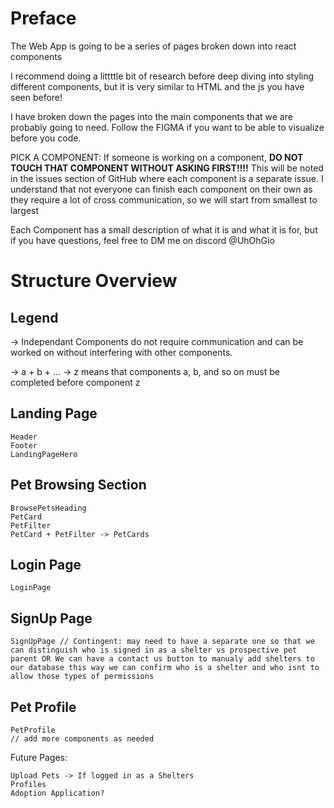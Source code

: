# Preface

The Web App is going to be a series of pages broken down into react components

I recommend doing a littttle bit of research before deep diving into styling different components, but it is very similar to HTML and the js you have seen before!

I have broken down the pages into the main components that we are probably going to need. Follow the FIGMA if you want to be able to visualize before you code.

PICK A COMPONENT: If someone is working on a component, <strong>DO NOT TOUCH THAT COMPONENT WITHOUT ASKING FIRST!!!!</strong> This will be noted in the issues section of GitHub where each component is a separate issue. I understand that not everyone can finish each component on their own as they require a lot of cross communication, so we will start from smallest to largest

Each Component has a small description of what it is and what it is for, but if you have questions, feel free to DM me on discord @UhOhGio

# Structure Overview

## Legend
 -> Independant Components do not require communication and can be worked on without interfering with other components. 

 -> a + b + ... -> z means that components a, b, and so on must be completed before component z


## Landing Page
    Header
    Footer 
    LandingPageHero

## Pet Browsing Section
    BrowsePetsHeading
    PetCard
    PetFilter
    PetCard + PetFilter -> PetCards

## Login Page
    LoginPage

## SignUp Page
    SignUpPage // Contingent: may need to have a separate one so that we can distinguish who is signed in as a shelter vs prospective pet parent OR We can have a contact us button to manualy add shelters to our database this way we can confirm who is a shelter and who isnt to allow those types of permissions

## Pet Profile
    PetProfile 
    // add more components as needed

Future Pages:

    Upload Pets -> If logged in as a Shelters
    Profiles
    Adoption Application?









